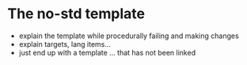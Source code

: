 # The no-std template

- explain the template while procedurally failing and making changes
- explain targets, lang items...
- just end up with a template ... that has not been linked